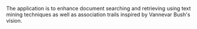 The application is to enhance document searching and retrieving using text mining techniques as well as association trails inspired by Vannevar Bush's vision.

